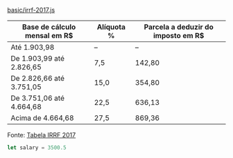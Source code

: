 [basic/irrf-2017.js](code/basic/irrf-2017.js)

Base de cálculo mensal em R$ | Alíquota % | Parcela a deduzir do imposto em R$
-----------------------------|------------|-----------------------------------
Até 1.903,98 | – | –
De 1.903,99 até 2.826,65 | 7,5| 142,80
De 2.826,66 até 3.751,05 | 15,0 | 354,80
De 3.751,06 até 4.664,68 | 22,5 | 636,13
Acima de 4.664,68	| 27,5 | 869,36

Fonte: [Tabela IRRF 2017](https://www.tabeladoirrf.com.br/tabela-irrf-2017.html)

```js
let salary = 3500.5
```